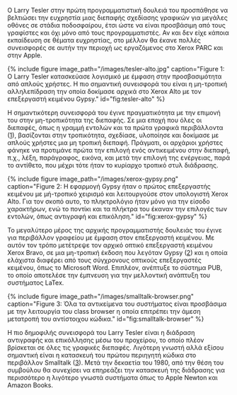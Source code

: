 Ο Larry Tesler στην πρώτη προγραμματιστική δουλειά του προσπάθησε να
βελτιώσει την ευχρηστία μιας διεπαφής σχεδίασης γραφικών για μεγάλες
οθόνες σε στάδια ποδοσφαίρου, έτσι ώστε να είναι προσβάσιμη από τους
γραφίστες και όχι μόνο από τους προγραμματιστές. Αν και δεν είχε κάποια
εκπαίδευση σε θέματα ευχρηστίας, στο μέλλον θα έκανε πολλές συνεισφορές
σε αυτήν την περιοχή ως εργαζόμενος στο Xerox PARC και στην Apple.

{% include figure image_path="/images/tesler-alto.jpg" caption="Figure 1: Ο Larry Tesler κατασκεύασε λογισμικό με έμφαση στην προσβασιμότητα από απλούς χρήστες. Η πιο σημαντική συνεισφορά του είναι η μη-τροπική αλληλεπίδραση την οποία δοκίμασε αρχικά στο Xerox Alto με τον επεξεργαστή κειμένου Gypsy." id="fig:tesler-alto" %}

Η σημαντικότερη συνεισφορά του έγινε πραγματικότητα με την επιμονή του
στην μη-τροπικότητα της διεπαφής. Σε μια εποχή που όλες οι διεπαφές,
όπως η γραμμή εντολών και τα πρώτα γραφικά περιβάλλοντα
([1](#fig:tesler-alto)), βασίζονται στην τροπικότητα, σχεδίασε,
υλοποίησε και δοκίμασε με απλούς χρήστες μια μη τροπική διεπαφή.
Πράγματι, οι αρχάριοι χρήστες φάνηκε να προτιμάνε πρώτα την επιλογή ενός
αντικειμένου στην διεπαφή, π.χ., λέξη, παράγραφος, εικόνα, και μετά την
επιλογή της ενέργειας, παρά το αντίθετο, που μέχρι τότε ήταν το κυρίαρχο
τροπικό στυλ διάδρασης.

{% include figure image_path="/images/xerox-gypsy.png" caption="Figure 2: Η εφαρμογή Gypsy ήταν ο πρώτος επεξεργαστής κειμένου με μή-τροπικό χειρισμό και λειτουργούσε στον υπολογιστή Xerox Alto. Για τον σκοπό αυτο, το πληκτρολόγιο ήταν μόνο για την είσοδο χαρακτήρων, ενώ το ποντίκι και τα πλήκτρα του έκαναν την επιλογές των εντολών, όπως αντιγραφή και επικόληση." id="fig:xerox-gypsy" %}

Το μεγαλύτερο μέρος της αρχικής προγραμματιστής δουλειάς του έγινε για
περιβάλλον γραφείου με έμφαση στον επεξεργαστή κειμένου. Με αυτόν τον
τρόπο μετέτρεψε τον αρχικό οπτικό επεξεργαστή κειμένου Xerox Bravo, σε
μια μη-τροπική έκδοση που λεγόταν Gypsy ([2](#fig:xerox-gypsy)) και η
οποία ελάχιστα διαφέρει από τους σύγχρονους οπτικούς επεξεργαστές
κειμένου, όπως το Microsoft Word. Επιπλέον, ανέπτυξε το σύστημα PUΒ, το
οποίο αποτελέσε την έμπνευση για την μελλοντική ανάπτυξη του συστήματος
LaTex.

{% include figure image_path="/images/smalltalk-browser.png" caption="Figure 3: Όλα τα αντικείμενα του συστήματος είναι προσβάσιμα με την λειτουργία του class browser η οποία επιτρέπει την άμεση μετατροπή του αντίστοιχου κώδικα." id="fig:smalltalk-browser" %}

Η πιο δημοφιλής συνεισφορά του Larry Tesler είναι η διάδραση αντιγραφής
και επικόλλησης μέσω του προχείρου, το οποίο πλέον βρίσκεται σε όλες τις
γραφικές διεπαφές. Λιγότερη γνωστή αλλά εξίσου σημαντική είναι η
κατασκευή του πρώτου περιηγητή κώδικα στο περιβάλλον Smalltalk
([3](#fig:smalltalk-browser)). Μετά την δεκαετία του 1980, από την θέση
του συμβούλου θα συνεχίσει να επηρεάζει την κατασκευή της διάδρασης για
περισσότερο η λιγότερο γνωστά συστήματα όπως το Apple Newton και Amazon
Books.
